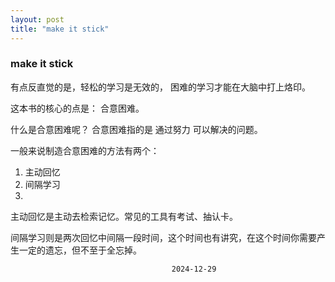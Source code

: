 ```yaml
---
layout: post
title: "make it stick"
---
```


### make it stick

有点反直觉的是，轻松的学习是无效的， 困难的学习才能在大脑中打上烙印。

这本书的核心的点是： 合意困难。 

什么是合意困难呢？
合意困难指的是 通过努力 可以解决的问题。

一般来说制造合意困难的方法有两个：
1. 主动回忆
2. 间隔学习
3. 
主动回忆是主动去检索记忆。常见的工具有考试、抽认卡。

间隔学习则是两次回忆中间隔一段时间，这个时间也有讲究，在这个时间你需要产生一定的遗忘，但不至于全忘掉。


                                        2024-12-29